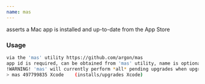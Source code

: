 ```yaml
---
name: mas
---
```

asserts a Mac app is installed and up-to-date from the App Store


### Usage

```bash
via the 'mas' utility https://github.com/argon/mas
app id is required, can be obtained from 'mas' utility, name is optional
!WARNING! 'mas' will currently perform *all* pending upgrades when upgrading any app
> mas 497799835 Xcode    (installs/upgrades Xcode)
```
